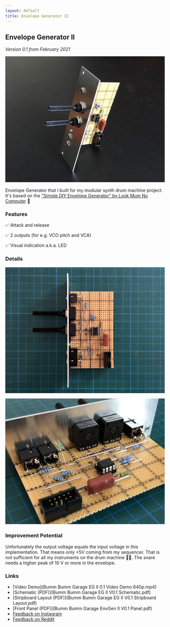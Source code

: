```yaml
---
layout: default
title: Envelope Generator II
---
```


## Envelope Generator II

*Version 0.1 from February 2021*

![](150886302_121161163246069_6775219902744277767_n.jpg)

Envelope Generator that I built for my modular synth drum machine project. It's based on the ["Simple DIY Envelope Generator" by Look Mum No Computer](https://www.lookmumnocomputer.com/simple-envelope-generator) 🥳

### Features

✅ Attack and release

✅ 2 outputs (for e.g. VCO pitch and VCA)

✅ Visual indication a.k.a. LED

### Details

![](150686505_1061008931049450_3967264325330952442_n.jpg)

![](150666393_1599602423762275_3366800752116408752_n.jpg)

### Improvement Potential

Unfortunately the output voltage equals the input voltage in this implementation. That means only +5V coming from my sequencer. That is not sufficient for all my instruments on the drum machine 🤷‍♂️. The snare needs a higher peak of 10 V or more in the envelope.

### Links

* [Video Demo](Bumm Bumm Garage EG II 0.1 Video Demo 640p.mp4)
* [Schematic (PDF)](Bumm Bumm Garage EG II V0.1 Schematic.pdf)
* [Stripboard Layout (PDF)](Bumm Bumm Garage EG II V0.1 Stripboard Layout.pdf)
* [Front Panel (PDF)](Bumm Bumm Garage EnvGen II V0.1 Panel.pdf)
* [Feedback on Instagram](https://www.instagram.com/p/CLZmitlh9HO/)
* [Feedback on Reddit](https://www.reddit.com/r/synthdiy/comments/llymt2/envelope_generator_ar_in_eurorack_format_on/)